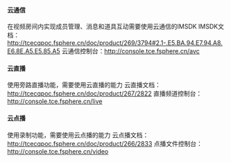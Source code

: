 
#### 云通信
在视频房间内实现成员管理、消息和道具互动需要使用云通信的IMSDK
IMSDK文档：http://tcecqpoc.fsphere.cn/doc/product/269/3794#2.1-.E5.BA.94.E7.94.A8.E6.8E.A5.E5.85.A5
云通信控制台：http://console.tce.fsphere.cn/avc

#### 云直播
使用旁路直播功能，需要使用云直播的能力
云直播文档：http://tcecqpoc.fsphere.cn/doc/product/267/2822
直播频道控制台：http://console.tce.fsphere.cn/live

#### 云点播
使用录制功能，需要使用云点播的能力
云点播文档：http://tcecqpoc.fsphere.cn/doc/product/266/2833
点播文件控制台：http://console.tce.fsphere.cn/video